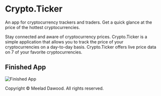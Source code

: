 # Crypto.Ticker
An app for cryptocurrency trackers and traders. Get a quick glance at the price of the hottest cryptocurrencies.



Stay connected and aware of cryptocurrency prices. Crypto.Ticker is a simple application that allows you to track the price of your cryptocurrencies on a day-to-day basis. Crypto.Ticker offers live price data on 7 of your favorite cryptocurrencies.

## Finished App
![Finished App](http://i.giphy.com/l0HlQGzz2MQCKIBI4.gif)

Copyright © Meelad Dawood. All rights reserved. 
